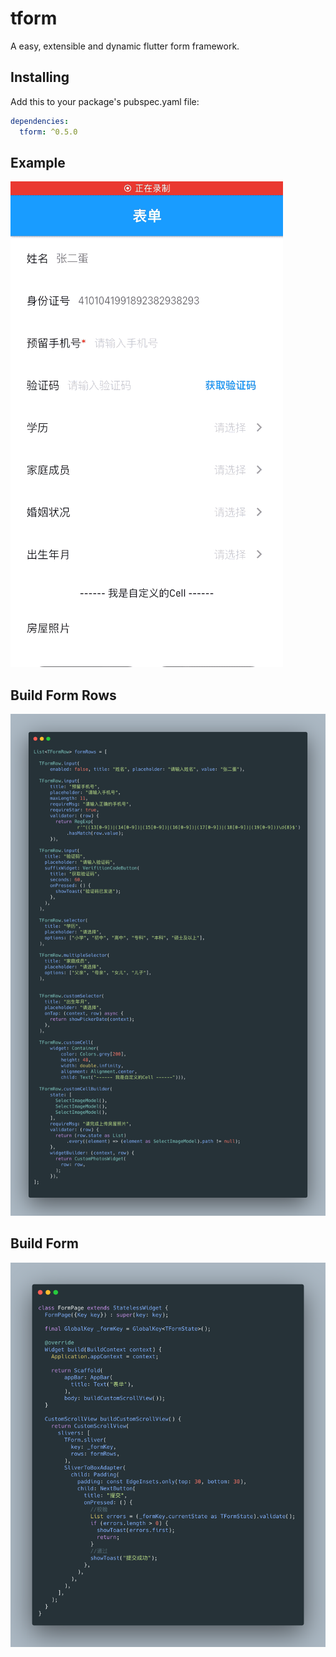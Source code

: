 # tform

A easy, extensible and dynamic flutter form framework.

## Installing
Add this to your package's pubspec.yaml file:
```yaml
dependencies:
  tform: ^0.5.0
```

## Example
![avatar](./assets/demo.gif)

## Build Form Rows
![avatar](./assets/carbon_rows.png)

## Build Form
![avatar](./assets/carbon_page.png)
